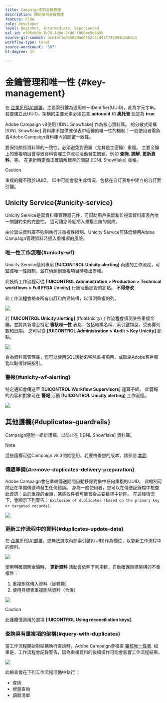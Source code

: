 ```yaml
---
title: Campaign中的金鑰管理
description: 開始使用金鑰管理
feature: FFDA
role: Developer
level: Beginner, Intermediate, Experienced
exl-id: ef06cb6b-1b25-4dbe-8fd0-f880ec9d645b
source-git-commit: 2ce1ef1e935080a66452c31442f745891b9ab9b3
workflow-type: tm+mt
source-wordcount: '587'
ht-degree: 3%

---
```


# 金鑰管理和唯一性 {#key-management}

在 [企業(FFDA)部署](enterprise-deployment.md)，主要索引鍵為通用唯一IDentifier(UUID)，此為字元字串。 若要建立此UUID，架構的主要元素必須包含 **autouuid** 和 **奧托普** 設定為 **true**.

Adobe Campaign v8使用 [!DNL Snowflake] 作為核心資料庫。 的分散式架構 [!DNL Snowflake] 資料庫不提供確保表中密鑰的唯一性的機制：一般使用者需負責Adobe Campaign資料庫內的關鍵一致性。

要保持關係資料庫的一致性，必須避免對密鑰（尤其是主密鑰）重複。 主要金鑰上的重複項目會導致資料管理工作流程活動發生問題，例如 **查詢**, **調解**, **更新資料**、等。 在更新時定義正確調解標準的關鍵 [!DNL Snowflake] 表格。


>[!CAUTION]
>
>重複的鍵不限於UUID。 ID中可能會發生此情況，包括在自訂表格中建立的自訂索引鍵。


## Unicity Service{#unicity-service}

Unicity Service是雲資料庫管理器元件，可幫助用戶保留和監視雲資料庫表內唯一關鍵約束的完整性。 這可讓您降低插入重複金鑰的風險。

由於雲端資料庫不強制執行非重複性限制，Unicity Service可降低使用Adobe Campaign管理資料時插入重複項的風險。

### 唯一性工作流程{#unicity-wf}

Unicity Service隨附專用 **[!UICONTROL Unicity alerting]** 內建的工作流程，可監控唯一性限制，並在偵測到重複項目時發出警報。

此技術工作流程可從 **[!UICONTROL Administration > Production > Technical workflows > Full FFDA Unicity]** 行銷活動總管的節點。 **不得修改**.

此工作流程會檢查所有自訂和內建結構，以偵測重複的列。

![](assets/unicity-alerting-wf.png)

若 **[!UICONTROL Unicity alerting]** (ffdaUnicity)工作流程會偵測某些重複金鑰，並將其新增至特定 **審核唯一性** 表格，包括結構名稱、索引鍵類型、受影響列數和日期。 您可以從 **[!UICONTROL Administration > Audit > Key Unicity]** 節點。

![](assets/unicity-table.png)

身為資料庫管理員，您可以使用SQL活動來移除重複項目，或聯絡Adobe客戶服務以取得詳細指引。

### 警報{#unicity-wf-alerting}

特定通知會傳送至 **[!UICONTROL Workflow Supervisors]** 運算子組。 此警報的內容和對象可在 **警報** 活動 **[!UICONTROL Unicity alerting]** 工作流程。

![](assets/wf-alert-activity.png)


## 其他護欄{#duplicates-guardrails}

Campaign隨附一組新護欄，以防止在 [!DNL Snowflake] 資料庫。

>[!NOTE]
>
>這些護欄可從Campaign v8.3開始使用。若要檢查您的版本，請參閱 [本節](../start/compatibility-matrix.md#how-to-check-your-campaign-version-and-buildversion)

### 傳遞準備{#remove-duplicates-delivery-preparation}

Adobe Campaign會在準備傳送期間自動移除對象中任何重複的UUID。 此機制可防止在準備傳送時發生任何錯誤。 身為一般使用者，您可以在傳送記錄檔中檢查此資訊：由於重複的金鑰，某些收件者可能會從主要目標中排除。 在這種情況下，會顯示下列警告： `Exclusion of duplicates (based on the primary key or targeted records)`.

![](assets/exclusion-duplicates-log.png)

### 更新工作流程中的資料{#duplicates-update-data}

在 [企業(FFDA)部署](enterprise-deployment.md)，您無法選取內部索引鍵(UUID)作為欄位，以更新工作流程中的資料。

![](assets/update-data-no-internal-key.png)

使用明確調解金鑰時， **更新資料** 活動會依照下列項目，自動確保目標架構的不重複性：

1. 重複刪除傳入資料（從轉換）
1. 使用目標表重複刪除資料（合併）


![](assets/update-data-deduplicate.png)

>[!CAUTION]
>
>此護欄僅適用於選項 **[!UICONTROL Using reconciliation keys]**.


### 查詢具有重複項的架構{#query-with-duplicates}

當工作流程開始對結構執行查詢時，Adobe Campaign會檢查 [審核唯一性表](#unicity-wf). 如果是，工作流程會記錄警告，因為重複資料的後續操作可能會影響工作流程結果。

![](assets/query-with-duplicates.png)

此檢查會在下列工作流程活動中執行：

* 查詢
* 增量查詢
* 讀取清單
